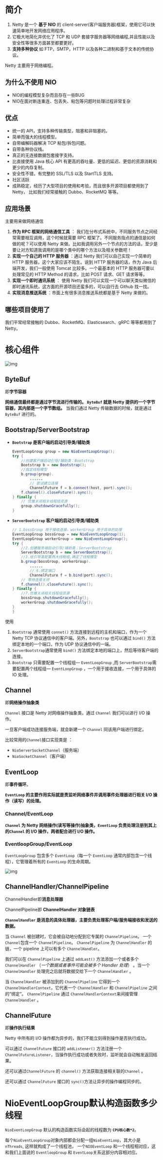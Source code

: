 # 简介

1. Netty 是一个 **基于 NIO** 的 client-server(客户端服务器)框架，使用它可以快速简单地开发网络应用程序。
2. 它极大地简化并优化了 TCP 和 UDP 套接字服务器等网络编程,并且性能以及安全性等很多方面甚至都要更好。
3. **支持多种协议** 如 FTP，SMTP，HTTP 以及各种二进制和基于文本的传统协议。

Netty 主要用于网络编程。

## 为什么不使用 NIO

- NIO的编程模型复杂而且存在一些BUG
- NIO在面对断连重连、包丢失、粘包等问题时处理过程非常复杂

## 优点

- 统一的 API，支持多种传输类型，阻塞和非阻塞的。
- 简单而强大的线程模型。
- 自带编解码器解决 TCP 粘包/拆包问题。
- 自带各种协议栈。
- 真正的无连接数据包套接字支持。
- 比直接使用 Java 核心 API 有更高的吞吐量、更低的延迟、更低的资源消耗和更少的内存复制。
- 安全性不错，有完整的 SSL/TLS 以及 StartTLS 支持。
- 社区活跃
- 成熟稳定，经历了大型项目的使用和考验，而且很多开源项目都使用到了 Netty， 比如我们经常接触的 Dubbo、RocketMQ 等等。

## 应用场景

主要用来做网络通信

1. **作为 RPC 框架的网络通信工具** ： 我们在分布式系统中，不同服务节点之间经常需要相互调用，这个时候就需要 RPC 框架了。不同服务指点的通信是如何做的呢？可以使用 Netty 来做。比如我调用另外一个节点的方法的话，至少是要让对方知道我调用的是哪个类中的哪个方法以及相关参数吧！
2. **实现一个自己的 HTTP 服务器** ：通过 Netty 我们可以自己实现一个简单的 HTTP 服务器，这个大家应该不陌生。说到 HTTP 服务器的话，作为 Java 后端开发，我们一般使用 Tomcat 比较多。一个最基本的 HTTP 服务器可要以处理常见的 HTTP Method 的请求，比如 POST 请求、GET 请求等等。
3. **实现一个即时通讯系统** ： 使用 Netty 我们可以实现一个可以聊天类似微信的即时通讯系统，这方面的开源项目还蛮多的，可以自行去 Github 找一找。
4. **实现消息推送系统** ：市面上有很多消息推送系统都是基于 Netty 来做的。

## 哪些项目使用了

我们平常经常接触的 Dubbo、RocketMQ、Elasticsearch、gRPC 等等都用到了 Netty。

# 核心组件

![img](..\img\78c49852af87cace8f0f7ea171da34a9.png)

## ByteBuf

即**字节容器**

**网络通信最终都是通过字节流进行传输的。 `ByteBuf` 就是 Netty 提供的一个字节容器，其内部是一个字节数组。** 当我们通过 Netty 传输数据的时候，就是通过 `ByteBuf` 进行的。

## Bootstrap/ServerBootstrap

- **`Bootstrap` 是客户端的启动引导类/辅助类**

  ```java
  EventLoopGroup group = new NioEventLoopGroup();
  try {
      //创建客户端启动引导/辅助类：Bootstrap
      Bootstrap b = new Bootstrap();
      //指定线程模型
      b.group(group).
          ......
          // 尝试建立连接
          ChannelFuture f = b.connect(host, port).sync();
      f.channel().closeFuture().sync();
  } finally {
      // 优雅关闭相关线程组资源
      group.shutdownGracefully();
  }
  ```

- **`ServerBootstrap` 客户端的启动引导类/辅助类**

  ```java
  // 1.bossGroup 用于接收连接，workerGroup 用于具体的处理
  EventLoopGroup bossGroup = new NioEventLoopGroup(1);
  EventLoopGroup workerGroup = new NioEventLoopGroup();
  try {
      //2.创建服务端启动引导/辅助类：ServerBootstrap
      ServerBootstrap b = new ServerBootstrap();
      //3.给引导类配置两大线程组,确定了线程模型
      b.group(bossGroup, workerGroup).
          ......
          // 6.绑定端口
          ChannelFuture f = b.bind(port).sync();
      // 等待连接关闭
      f.channel().closeFuture().sync();
  } finally {
      //7.优雅关闭相关线程组资源
      bossGroup.shutdownGracefully();
      workerGroup.shutdownGracefully();
  }
  }
  ```

使用

1. `Bootstrap` 通常使用 `connet()` 方法连接到远程的主机和端口，作为一个 Netty TCP 协议通信中的客户端。另外，`Bootstrap` 也可以通过 `bind()` 方法绑定本地的一个端口，作为 UDP 协议通信中的一端。
2. `ServerBootstrap`通常使用 `bind()` 方法绑定本地的端口上，然后等待客户端的连接。
3. `Bootstrap` 只需要配置一个线程组— `EventLoopGroup` ,而 `ServerBootstrap`需要配置两个线程组— `EventLoopGroup` ，一个用于接收连接，一个用于具体的 IO 处理。

## Channel

即**网络操作抽象类**

`Channel` 接口是 Netty 对网络操作抽象类。通过 `Channel` 我们可以进行 I/O 操作。

一旦客户端成功连接服务端，就会新建一个 `Channel` 同该用户端进行绑定。

比较常用的`Channel`接口实现类是 ：

- `NioServerSocketChannel`（服务端）
- `NioSocketChannel`（客户端）

## EventLoop

即**事件循环**。

**`EventLoop` 的主要作用实际就是责监听网络事件并调用事件处理器进行相关 I/O 操作（读写）的处理。**

### Channel/EventLoop

**`Channel` 为 Netty 网络操作(读写等操作)抽象类，`EventLoop` 负责处理注册到其上的`Channel` 的 I/O 操作，两者配合进行 I/O 操作。**

### EventloopGroup/EventLoop

`EventLoopGroup` 包含多个 `EventLoop`（每一个 `EventLoop` 通常内部包含一个线程），它管理着所有的 `EventLoop` 的生命周期。

![img](..\img\bf4a8a21f5e3426a477ab019a5460bee.png)

## ChannelHandler/ChannelPipeline

ChannelHandler即**消息处理器**

ChannelPipeline即 **ChannelHandler 对象链表**

**`ChannelHandler` 是消息的具体处理器，主要负责处理客户端/服务端接收和发送的数据。**

当 `Channel` 被创建时，它会被自动地分配到它专属的 `ChannelPipeline`。 一个`Channel`包含一个 `ChannelPipeline`。 `ChannelPipeline` 为 `ChannelHandler` 的链，一个 pipeline 上可以有多个 `ChannelHandler`。

我们可以在 `ChannelPipeline` 上通过 `addLast()` 方法添加一个或者多个`ChannelHandler` （_一个数据或者事件可能会被多个 Handler 处理_） 。当一个 `ChannelHandler` 处理完之后就将数据交给下一个 `ChannelHandler` 。

当 `ChannelHandler` 被添加到的 `ChannelPipeline` 它得到一个 `ChannelHandlerContext`，它代表一个 `ChannelHandler` 和 `ChannelPipeline` 之间的“绑定”。 `ChannelPipeline` 通过 `ChannelHandlerContext`来间接管理 `ChannelHandler` 。

## ChannelFuture

即**操作执行结果**

Netty 中所有的 I/O 操作都为异步的，我们不能立刻得到操作是否执行成功。

可以通过 `ChannelFuture` 接口的 `addListener()` 方法注册一个 `ChannelFutureListener`，当操作执行成功或者失败时，监听就会自动触发返回结果。

还可以通过`ChannelFuture` 的 `channel()` 方法获取连接相关联的`Channel` 。

还可以通过 `ChannelFuture` 接口的 `sync()`方法让异步的操作编程同步的。

# NioEventLoopGroup默认构造函数多少线程

`NioEventLoopGroup` 默认的构造函数实际会起的线程数为 **`CPU核心数*2`**。

每个`NioEventLoopGroup`对象内部都会分配一组`NioEventLoop`，其大小是 `nThreads`, 这样就构成了一个线程池， 一个`NIOEventLoop` 和一个线程相对应，这和我们上面说的 `EventloopGroup` 和 `EventLoop`关系这部分内容相对应。

